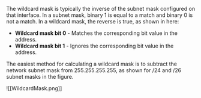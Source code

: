 The wildcard mask is typically the inverse of the subnet mask configured on that interface. In a subnet mask, binary 1 is equal to a match and binary 0 is not a match. In a wildcard mask, the reverse is true, as shown in here:

- **Wildcard mask bit 0** - Matches the corresponding bit value in the address.
- **Wildcard mask bit 1** - Ignores the corresponding bit value in the address.

The easiest method for calculating a wildcard mask is to subtract the network subnet mask from 255.255.255.255, as shown for /24 and /26 subnet masks in the figure.

![[WildcardMask.png]]